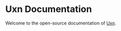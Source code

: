 # Uxn Documentation

Welcome to the open-source documentation of [Uxn](https://wiki.xxiivv.com/site/uxn.html).
